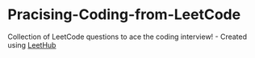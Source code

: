 # Pracising-Coding-from-LeetCode
Collection of LeetCode questions to ace the coding interview! - Created using [LeetHub](https://github.com/QasimWani/LeetHub)
